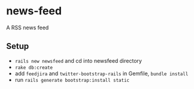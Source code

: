 # news-feed
A RSS news feed

## Setup
- `rails new newsfeed` and cd into newsfeed directory
- `rake db:create`
- add `feedjira` and `twitter-bootstrap-rails` in Gemfile, `bundle install`
- run `rails generate bootstrap:install static`
